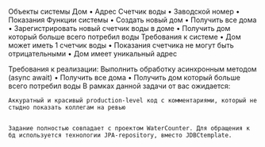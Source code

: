 Объекты системы Дом • Адрес Счетчик воды • Заводской номер • Показания Функции системы • Создать новый дом • Получить все дома • Зарегистрировать новый счетчик воды в доме • Получить дом который больше всего потребил воды Требования к системе • Дом может иметь 1 счетчик воды • Показания счетчика не могут быть отрицательными • Дом имеет уникальный адрес

Требования к реализации: Выполнить обработку асинхронным методом (async await) • Получить все дома • Получить дом который больше всего потребил воды В рамках данной задачи от вас ожидается:

    Аккуратный и красивый production-level код с комментариями, который не стыдно показать коллегам на ревью


    Задание полностью совпадает с проектом WaterCounter. Для обращения к бд используется технологии JPA-repository, вместо JDBCtemplate. 
